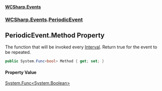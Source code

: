 #### [WCSharp\.Events](README.md 'README')
### [WCSharp\.Events](WCSharp.Events.md 'WCSharp\.Events').[PeriodicEvent](WCSharp.Events.PeriodicEvent.md 'WCSharp\.Events\.PeriodicEvent')

## PeriodicEvent\.Method Property

The function that will be invoked every [Interval](WCSharp.Events.PeriodicEvent.Interval.md 'WCSharp\.Events\.PeriodicEvent\.Interval')\. Return true for the event to be repeated\.

```csharp
public System.Func<bool> Method { get; set; }
```

#### Property Value
[System\.Func&lt;](https://learn.microsoft.com/en-us/dotnet/api/system.func-1 'System\.Func\`1')[System\.Boolean](https://learn.microsoft.com/en-us/dotnet/api/system.boolean 'System\.Boolean')[&gt;](https://learn.microsoft.com/en-us/dotnet/api/system.func-1 'System\.Func\`1')
